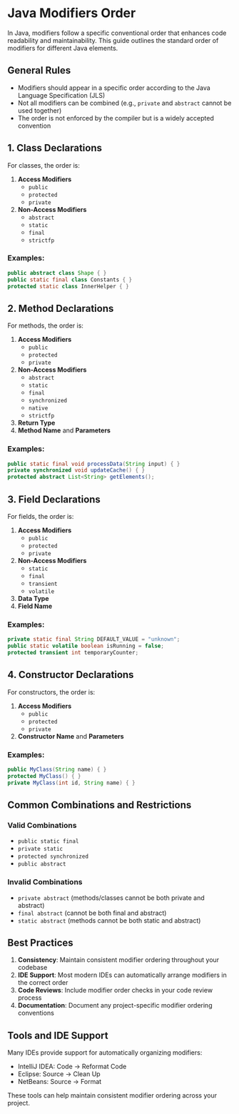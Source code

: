# Java Modifiers Order

In Java, modifiers follow a specific conventional order that enhances code readability and maintainability. This guide outlines the standard order of modifiers for different Java elements.

## General Rules

- Modifiers should appear in a specific order according to the Java Language Specification (JLS)
- Not all modifiers can be combined (e.g., `private` and `abstract` cannot be used together)
- The order is not enforced by the compiler but is a widely accepted convention

## 1. Class Declarations

For classes, the order is:

1. **Access Modifiers**
   - `public`
   - `protected`
   - `private`
2. **Non-Access Modifiers**
   - `abstract`
   - `static`
   - `final`
   - `strictfp`

### Examples:

```java
public abstract class Shape { }
public static final class Constants { }
protected static class InnerHelper { }
```

## 2. Method Declarations

For methods, the order is:

1. **Access Modifiers**
   - `public`
   - `protected`
   - `private`
2. **Non-Access Modifiers**
   - `abstract`
   - `static`
   - `final`
   - `synchronized`
   - `native`
   - `strictfp`
3. **Return Type**
4. **Method Name** and **Parameters**

### Examples:

```java
public static final void processData(String input) { }
private synchronized void updateCache() { }
protected abstract List<String> getElements();
```

## 3. Field Declarations

For fields, the order is:

1. **Access Modifiers**
   - `public`
   - `protected`
   - `private`
2. **Non-Access Modifiers**
   - `static`
   - `final`
   - `transient`
   - `volatile`
3. **Data Type**
4. **Field Name**

### Examples:

```java
private static final String DEFAULT_VALUE = "unknown";
public static volatile boolean isRunning = false;
protected transient int temporaryCounter;
```

## 4. Constructor Declarations

For constructors, the order is:

1. **Access Modifiers**
   - `public`
   - `protected`
   - `private`
2. **Constructor Name** and **Parameters**

### Examples:

```java
public MyClass(String name) { }
protected MyClass() { }
private MyClass(int id, String name) { }
```

## Common Combinations and Restrictions

### Valid Combinations
- `public static final`
- `private static`
- `protected synchronized`
- `public abstract`

### Invalid Combinations
- `private abstract` (methods/classes cannot be both private and abstract)
- `final abstract` (cannot be both final and abstract)
- `static abstract` (methods cannot be both static and abstract)

## Best Practices

1. **Consistency**: Maintain consistent modifier ordering throughout your codebase
2. **IDE Support**: Most modern IDEs can automatically arrange modifiers in the correct order
3. **Code Reviews**: Include modifier order checks in your code review process
4. **Documentation**: Document any project-specific modifier ordering conventions

## Tools and IDE Support

Many IDEs provide support for automatically organizing modifiers:

- IntelliJ IDEA: Code → Reformat Code
- Eclipse: Source → Clean Up
- NetBeans: Source → Format

These tools can help maintain consistent modifier ordering across your project.

